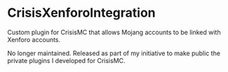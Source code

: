 # CrisisXenforoIntegration
Custom plugin for CrisisMC that allows Mojang accounts to be linked with Xenforo accounts.

No longer maintained. Released as part of my initiative to make public the private plugins I developed for CrisisMC.
